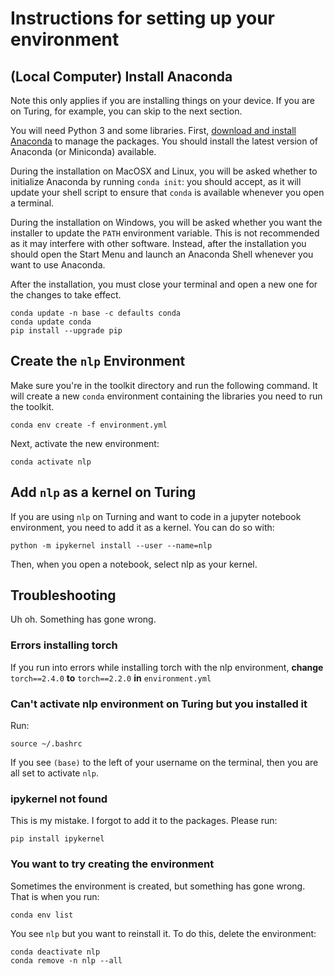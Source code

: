 # Instructions for setting up your environment 

## (Local Computer) Install Anaconda

Note this only applies if you are installing things on your device. If you are
on Turing, for example, you can skip to the next section. 

You will need Python 3 and some libraries. First, [download and install
Anaconda](https://www.anaconda.com/download) to manage the packages. You
should install the latest version of Anaconda (or Miniconda) available.

During the installation on MacOSX and Linux, you will be asked whether to
initialize Anaconda by running `conda init`: you should accept, as it will
update your shell script to ensure that `conda` is available whenever you open a
terminal.  

During the installation on Windows, you will be asked whether you
want the installer to update the `PATH` environment variable. This is not
recommended as it may interfere with other software. Instead, after the
installation you should open the Start Menu and launch an Anaconda Shell
whenever you want to use Anaconda.

After the installation, you must close your terminal and open a new
one for the changes to take effect.

    conda update -n base -c defaults conda
    conda update conda 
    pip install --upgrade pip

## Create the `nlp` Environment

Make sure you're in the toolkit directory and run the following command.  It
will create a new `conda` environment containing the libraries you need to run
the toolkit.  

    conda env create -f environment.yml

Next, activate the new environment:

    conda activate nlp

## Add `nlp` as a kernel on Turing

If you are using `nlp` on Turning and want to code in a jupyter notebook
environment, you need to add it as a kernel. You can do so with: 

    python -m ipykernel install --user --name=nlp 

Then, when you open a notebook, select nlp as your kernel.

## Troubleshooting

Uh oh. Something has gone wrong. 

### Errors installing torch 

If you run into errors while installing torch with the nlp environment,
**change** `torch==2.4.0` **to** `torch==2.2.0`  **in** `environment.yml` 

### Can't activate nlp environment on Turing but you installed it

Run: 

    source ~/.bashrc

If you see `(base)` to the left of your username on the terminal, then you are
all set to activate `nlp`. 

### ipykernel not found 

This is my mistake. I forgot to add it to the packages. Please run: 

    pip install ipykernel 

### You want to try creating the environment

Sometimes the environment is created, but something has gone wrong. That is when
you run: 

    conda env list 

You see `nlp` but you want to reinstall it. To do this, delete the environment: 

    conda deactivate nlp
    conda remove -n nlp --all 


